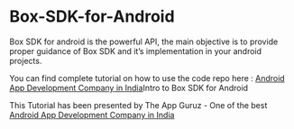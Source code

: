 Box-SDK-for-Android
===================

Box SDK for android is the powerful API, the main objective is to provide proper guidance of Box SDK and it’s implementation in your android projects. 

You can find complete tutorial on how to use the code repo here :  <a href="http://www.theappguruz.com/tutorial/android-intro-box-sdk-android/">Android App Development Company in India</a>Intro to Box SDK for Android</a>

This Tutorial has been presented by The App Guruz - One of the best <a href="http://www.theappguruz.com/android-app-development/">Android App Development Company in India</a>
